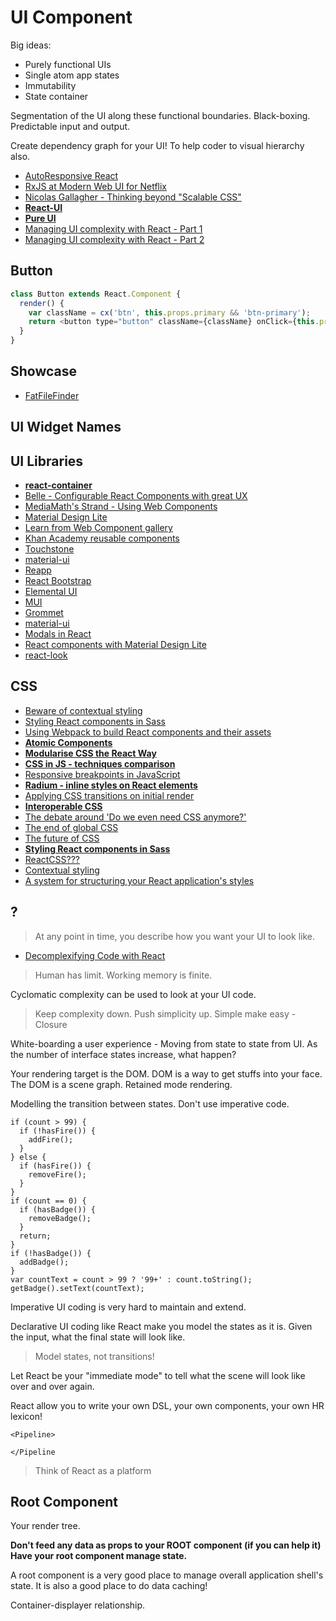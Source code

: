# UI Component

Big ideas:

* Purely functional UIs
* Single atom app states
* Immutability
* State container

Segmentation of the UI along these functional boundaries. Black-boxing. Predictable input and output. 

Create dependency graph for your UI! To help coder to visual hierarchy also.

* [AutoResponsive React](http://xudafeng.github.io/autoresponsive-react/)
* [RxJS at Modern Web UI for Netflix](https://www.youtube.com/watch?v=yk_6eU3Hcwo)
* [Nicolas Gallagher - Thinking beyond "Scalable CSS"](https://www.youtube.com/watch?v=L8w3v9m6G04)
* [**React-UI**](https://github.com/React-UI)
* [**Pure UI**](http://rauchg.com/2015/pure-ui/)
* [Managing UI complexity with React - Part 1](http://alanbsmith.io/managing-ui-complexity-with-react-part-1/)
* [Managing UI complexity with React - Part 2](http://alanbsmith.io/managing-ui-complexity-with-react-part-ii/)

## Button

```js
class Button extends React.Component {
  render() {
    var className = cx('btn', this.props.primary && 'btn-primary');
    return <button type="button" className={className} onClick={this.props.onClick}>{this.props.children}</button>;  }}
```

## Showcase

* [FatFileFinder](https://github.com/pwambach/fat-file-finder)

## UI Widget Names

## UI Libraries

* [**react-container**](https://github.com/JedWatson/react-container)
* [Belle - Configurable React Components with great UX](http://nikgraf.github.io/belle/#/)
* [MediaMath's Strand - Using Web Components](http://mediamath.github.io/strand/)
* [Material Design Lite](http://www.getmdl.io/)
* [Learn from Web Component gallery](http://customelements.io/)
* [Khan Academy reusable components](http://khan.github.io/react-components/)
* [Touchstone](https://github.com/jedwatson/touchstonejs)
* [material-ui](http://material-ui.com/#/)
* [Reapp](http://reapp.io/)
* [React Bootstrap](https://react-bootstrap.github.io/components.html)
* [Elemental UI](http://elemental-ui.com/)
* [MUI](https://www.muicss.com/)
* [Grommet](http://grommet.io/docs/)
* [material-ui](https://github.com/firetix/material-ui)
* [Modals in React](http://www.mybridge.co/view/1943)
* [React components with Material Design Lite](http://quaintous.com/2015/07/09/react-components-with-mdl/)
* [react-look](https://github.com/rofrischmann/react-look)

## CSS

* [Beware of contextual styling](http://csswizardry.com/2015/06/contextual-styling-ui-components-nesting-and-implementation-detail/)
* [Styling React components in Sass](http://hugogiraudel.com/2015/06/18/styling-react-components-in-sass/)
* [Using Webpack to build React components and their assets](http://simonsmith.io/using-webpack-to-build-react-components-and-their-assets/)
* [**Atomic Components**](https://medium.com/@yejodido/atomic-components-managing-dynamic-react-components-using-atomic-design-part-1-5f07451f261f#.rl6hul3o5)
* [**Modularise CSS the React Way**](https://medium.com/@jviereck/modularise-css-the-react-way-1e817b317b04#.q40t5faup)
* [**CSS in JS - techniques comparison**](https://github.com/MicheleBertoli/css-in-js)
* [Responsive breakpoints in JavaScript](https://github.com/nygardk/BreakJS)
* [**Radium - inline styles on React elements**](http://projects.formidablelabs.com/radium/)
* [Applying CSS transitions on initial render](https://web-design-weekly.com/2015/02/05/applying-react-js-css-transitions-initial-render/)
* [**Interoperable CSS**](http://glenmaddern.com/articles/interoperable-css)
* [The debate around 'Do we even need CSS anymore?'](https://css-tricks.com/the-debate-around-do-we-even-need-css-anymore/)
* [The end of global CSS](https://medium.com/seek-ui-engineering/the-end-of-global-css-90d2a4a06284)
* [The future of CSS](http://keithjgrant.com/posts/into-the-future-of-css.html)
* [**Styling React components in Sass**](http://hugogiraudel.com/2015/06/18/styling-react-components-in-sass/)
* [ReactCSS???](http://reactcss.com/)
* [Contextual styling](http://csswizardry.com/2015/06/contextual-styling-ui-components-nesting-and-implementation-detail/)
* [A system for structuring your React application's styles](http://jamesknelson.com/a-system-for-structuring-your-react-applications-styles/)

## ?

> At any point in time, you describe how you want your UI to look like.

* [Decomplexifying Code with React](https://www.youtube.com/watch?list=PLYRxaDweTODWcfe6V7XMPn40pE6iNd9ij&v=rI0GQc__0SM)

> Human has limit. Working memory is finite.

Cyclomatic complexity can be used to look at your UI code.

> Keep complexity down. Push simplicity up.
> Simple make easy - Closure

White-boarding a user experience - Moving from state to state from UI. As the number of interface states increase, what happen?

Your rendering target is the DOM. DOM is a way to get stuffs into your face. The DOM is a scene graph. Retained mode rendering.

Modelling the transition between states. Don't use imperative code.

```
if (count > 99) {
  if (!hasFire()) {
    addFire();  }} else {
  if (hasFire()) {
    removeFire();  }}
if (count == 0) {
  if (hasBadge()) {
    removeBadge();  }
  return;}
if (!hasBadge()) {
  addBadge();}
var countText = count > 99 ? '99+' : count.toString();
getBadge().setText(countText);
```

Imperative UI coding is very hard to maintain and extend.

Declarative UI coding like React make you model the states as it is. Given the input, what the final state will look like.

> Model states, not transitions!

Let React be your "immediate mode" to tell what the scene will look like over and over again.

React allow you to write your own DSL, your own components, your own HR lexicon!

```
<Pipeline>

</Pipeline
```

> Think of React as a platform

## Root Component

Your render tree.

**Don't feed any data as props to your ROOT component (if you can help it) Have your root component manage state.**

A root component is a very good place to manage overall application shell's state. It is also a good place to do data caching!

Container-displayer relationship.

